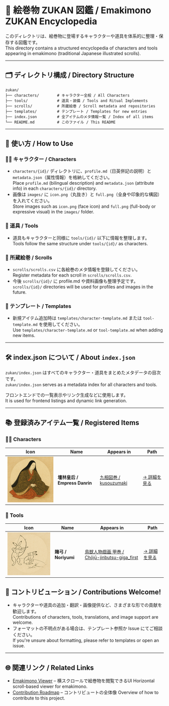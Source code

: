 # 📘 絵巻物 ZUKAN 図鑑 / Emakimono ZUKAN Encyclopedia

このディレクトリは、絵巻物に登場するキャラクターや道具を体系的に整理・保存する図鑑です。  
This directory contains a structured encyclopedia of characters and tools appearing in emakimono (traditional Japanese illustrated scrolls).

---

## 🗂 ディレクトリ構成 / Directory Structure

```
zukan/
├── characters/        # キャラクター全般 / All Characters
├── tools/             # 道具・装備 / Tools and Ritual Implements
├── scrolls/           # 所蔵絵巻 / Scroll metadata and repositories
├── templates/         # テンプレート / Templates for new entries
├── index.json         # 全アイテムのメタ情報一覧 / Index of all items
└── README.md          # このファイル / This README
```

---

## 🧭 使い方 / How to Use

### 🧑‍🎨 キャラクター / Characters
- `characters/{id}/` ディレクトリに、`profile.md`（日英併記の説明）と `metadata.json`（属性情報）を格納してください。  
  Place `profile.md` (bilingual description) and `metadata.json` (attribute info) in each `characters/{id}/` directory.
- 画像は `images/` に `icon.png`（丸抜き）と `full.png`（全身や印象的な構図）を入れてください。  
  Store images such as `icon.png` (face icon) and `full.png` (full-body or expressive visual) in the `images/` folder.

### 🧰 道具 / Tools
- 道具もキャラクターと同様に `tools/{id}/` 以下に情報を整理します。  
  Tools follow the same structure under `tools/{id}/` as characters.

### 📜 所蔵絵巻 / Scrolls
- `scrolls/scrolls.csv` に各絵巻のメタ情報を登録してください。  
  Register metadata for each scroll in `scrolls/scrolls.csv`.
- 今後 `scrolls/{id}/` に profile.md や資料画像も整理予定です。  
  `scrolls/{id}/` directories will be used for profiles and images in the future.

### 🧩 テンプレート / Templates
- 新規アイテム追加時は `templates/character-template.md` または `tool-template.md` を使用してください。  
  Use `templates/character-template.md` or `tool-template.md` when adding new items.
  

---

## 🛠 index.json について / About `index.json`

`zukan/index.json` はすべてのキャラクター・道具をまとめたメタデータの目次です。  
`zukan/index.json` serves as a metadata index for all characters and tools.

フロントエンドでの一覧表示やリンク生成などに使用します。  
It is used for frontend listings and dynamic link generation.

---

## 📚 登録済みアイテム一覧 / Registered Items

### 🧑‍🎨 Characters

| Icon | Name | Appears in | Path |
|------|------|------------|------|
| ![壇林皇后](./1_characters/danrinkougou/images/danrinkougou_icon.png) | **壇林皇后 / Empress Danrin** | [九相図巻 / kusouzumaki](https://emakimono.com/ja/Ch%C5%8Dj%C5%AB-jinbutsu-giga_first) | [→ 詳細を見る](./1_characters/danrinkougou/) |

### 🏹 Tools

| Icon | Name | Appears in | Path |
|------|------|------------|------|
| ![賭弓](./2_tools/noriyumi/images/noriyumi_icon.png) | **賭弓 / Noriyumi** |  [鳥獣人物戯画 甲巻 / Chōjū-jinbutsu-giga_first](https://emakimono.com/ja/kusouzumaki) | [→ 詳細を見る](./2_tools/noriyumi/) |

## 💬 コントリビューション / Contributions Welcome!

- キャラクターや道具の追加・翻訳・画像提供など、さまざまな形での貢献を歓迎します。  
  Contributions of characters, tools, translations, and image support are welcome.
- フォーマットの不明点がある場合は、テンプレート参照か Issue にてご相談ください。  
  If you're unsure about formatting, please refer to templates or open an issue.

---

## 🌐 関連リンク / Related Links

- [Emakimono Viewer](https://emakimono.com/) – 横スクロールで絵巻物を閲覧できるUI
  Horizontal scroll-based viewer for emakimono.
- [Contribution Roadmap](https://github.com/satoshi-create/emakimono-next/wiki/Contribution-Roadmap) – コントリビュートの全体像
  Overview of how to contribute to this project.

